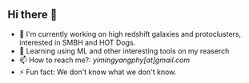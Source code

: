 ## Hi there 👋 

- 🔭 I'm currently working on high redshift galaxies and protoclusters, interested in SMBH and HOT Dogs.
- 🌱 Learning using ML and other interesting tools on my reaserch
- 📫 How to reach me?: *yimingyangphy[at]gmail.com*
- ⚡ Fun fact: We don't know what we don't know.

<!--
**Himeno2yo/Himeno2yo** is a ✨ _special_ ✨ repository because its `README.md` (this file) appears on your GitHub profile.

Here are some ideas to get you started:

- 🔭 I’m currently working on ...
- 🌱 I’m currently learning ...
- 👯 I’m looking to collaborate on ...
- 🤔 I’m looking for help with ...
- 💬 Ask me about ...
- 📫 How to reach me: ...
- 😄 Pronouns: ...
- ⚡ Fun fact: ...
-->
